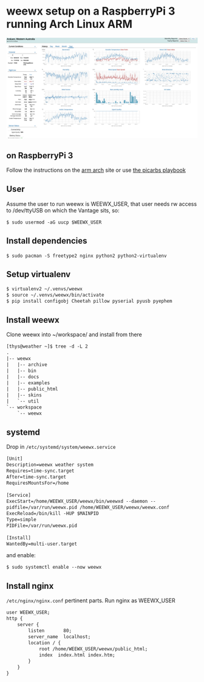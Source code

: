 # weewx setup on a RaspberryPi 3 running Arch Linux ARM

![weewx](pics/weewx.jpg)

## on RaspberryPi 3

Follow the instructions on the [arm arch](https://archlinuxarm.org/) site or use [the picarbs playbook](https://github.com/sthysel/picarbs)

## User

Assume the user to run weewx is WEEWX_USER, that user needs rw access to
/dev/ttyUSB on which the Vantage sits, so:

```
$ sudo usermod -aG uucp $WEEWX_USER
```

## Install dependencies

```
$ sudo pacman -S freetype2 nginx python2 python2-virtualenv
```

## Setup virtualenv

```
$ virtualenv2 ~/.venvs/weewx
$ source ~/.venvs/weewx/bin/activate
$ pip install configobj Cheetah pillow pyserial pyusb pyephem
```

## Install weewx

Clone weewx into ~/workspace/ and install from there

```
[thys@weather ~]$ tree -d -L 2
.
|-- weewx
|   |-- archive
|   |-- bin
|   |-- docs
|   |-- examples
|   |-- public_html
|   |-- skins
|   `-- util
`-- workspace
    `-- weewx
```

## systemd

Drop in `/etc/systemd/system/weewx.service`

```
[Unit]
Description=weewx weather system
Requires=time-sync.target
After=time-sync.target
RequiresMountsFor=/home

[Service]
ExecStart=/home/WEEWX_USER/weewx/bin/weewxd --daemon --pidfile=/var/run/weewx.pid /home/WEEWX_USER/weewx/weewx.conf
ExecReload=/bin/kill -HUP $MAINPID
Type=simple
PIDFile=/var/run/weewx.pid

[Install]
WantedBy=multi-user.target
```

and enable:

```
$ sudo systemctl enable --now weewx
```


## Install nginx

`/etc/nginx/nginx.conf` pertinent parts. Run nginx as WEEWX_USER

```
user WEEWX_USER;
http {
    server {
        listen       80;
        server_name  localhost;
        location / {
            root /home/WEEWX_USER/weewx/public_html;
            index  index.html index.htm;
        }
    }
}
```
